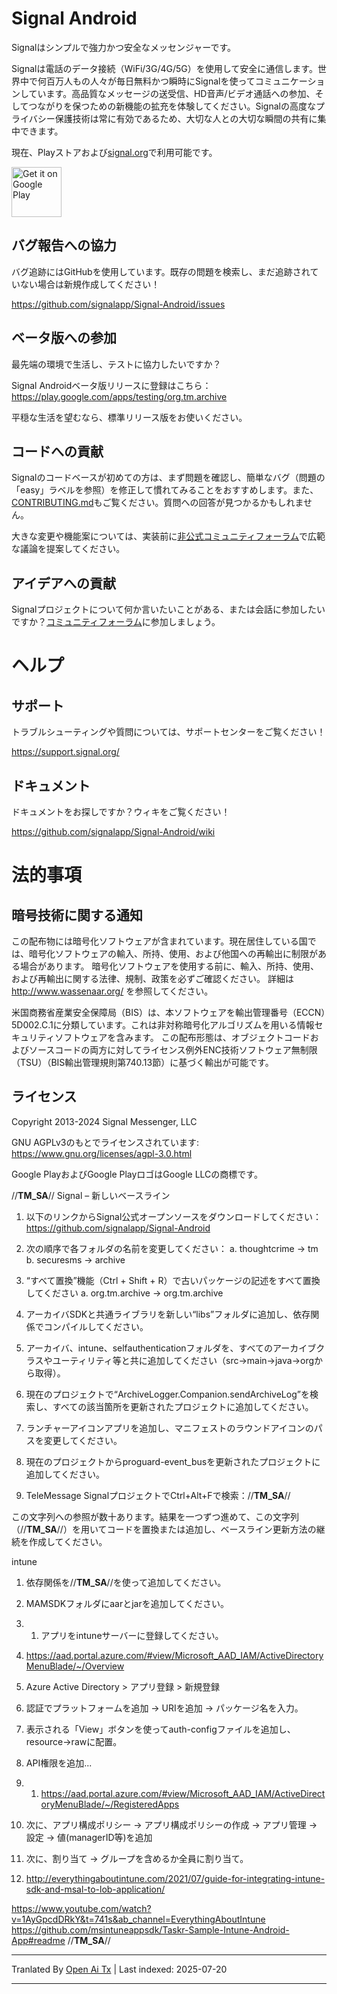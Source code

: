 # Signal Android

Signalはシンプルで強力かつ安全なメッセンジャーです。

Signalは電話のデータ接続（WiFi/3G/4G/5G）を使用して安全に通信します。世界中で何百万人もの人々が毎日無料かつ瞬時にSignalを使ってコミュニケーションしています。高品質なメッセージの送受信、HD音声/ビデオ通話への参加、そしてつながりを保つための新機能の拡充を体験してください。Signalの高度なプライバシー保護技術は常に有効であるため、大切な人との大切な瞬間の共有に集中できます。

現在、Playストアおよび[signal.org](https://signal.org/android/apk/)で利用可能です。

<a href='https://play.google.com/store/apps/details?id=org.tm.archive&pcampaignid=MKT-Other-global-all-co-prtnr-py-PartBadge-Mar2515-1'><img alt='Get it on Google Play' src='https://play.google.com/intl/en_us/badges/images/generic/en_badge_web_generic.png' height='80px'/></a>

## バグ報告への協力
バグ追跡にはGitHubを使用しています。既存の問題を検索し、まだ追跡されていない場合は新規作成してください！

https://github.com/signalapp/Signal-Android/issues

## ベータ版への参加
最先端の環境で生活し、テストに協力したいですか？

Signal Androidベータ版リリースに登録はこちら：
https://play.google.com/apps/testing/org.tm.archive

平穏な生活を望むなら、標準リリース版をお使いください。

## コードへの貢献

Signalのコードベースが初めての方は、まず問題を確認し、簡単なバグ（問題の「easy」ラベルを参照）を修正して慣れてみることをおすすめします。また、[CONTRIBUTING.md](https://github.com/signalapp/Signal-Android/blob/main/CONTRIBUTING.md)もご覧ください。質問への回答が見つかるかもしれません。

大きな変更や機能案については、実装前に[非公式コミュニティフォーラム](https://community.signalusers.org)で広範な議論を提案してください。

## アイデアへの貢献
Signalプロジェクトについて何か言いたいことがある、または会話に参加したいですか？[コミュニティフォーラム](https://community.signalusers.org)に参加しましょう。

ヘルプ
====
## サポート
トラブルシューティングや質問については、サポートセンターをご覧ください！

https://support.signal.org/

## ドキュメント
ドキュメントをお探しですか？ウィキをご覧ください！

https://github.com/signalapp/Signal-Android/wiki

# 法的事項
## 暗号技術に関する通知

この配布物には暗号化ソフトウェアが含まれています。現在居住している国では、暗号化ソフトウェアの輸入、所持、使用、および他国への再輸出に制限がある場合があります。
暗号化ソフトウェアを使用する前に、輸入、所持、使用、および再輸出に関する法律、規制、政策を必ずご確認ください。
詳細は <http://www.wassenaar.org/> を参照してください。

米国商務省産業安全保障局（BIS）は、本ソフトウェアを輸出管理番号（ECCN）5D002.C.1に分類しています。これは非対称暗号化アルゴリズムを用いる情報セキュリティソフトウェアを含みます。
この配布形態は、オブジェクトコードおよびソースコードの両方に対してライセンス例外ENC技術ソフトウェア無制限（TSU）（BIS輸出管理規則第740.13節）に基づく輸出が可能です。

## ライセンス

Copyright 2013-2024 Signal Messenger, LLC

GNU AGPLv3のもとでライセンスされています: https://www.gnu.org/licenses/agpl-3.0.html

Google PlayおよびGoogle PlayロゴはGoogle LLCの商標です。


//**TM_SA**//
Signal – 新しいベースライン
1.	以下のリンクからSignal公式オープンソースをダウンロードしてください：
      https://github.com/signalapp/Signal-Android

2.	次の順序で各フォルダの名前を変更してください：
      a.	thoughtcrime → tm
      b.	securesms → archive
3.	“すべて置換”機能（Ctrl + Shift + R）で古いパッケージの記述をすべて置換してください
      a.	org.tm.archive -> org.tm.archive
4.	アーカイバSDKと共通ライブラリを新しい“libs”フォルダに追加し、依存関係でコンパイルしてください。
5.	アーカイバ、intune、selfauthenticationフォルダを、すべてのアーカイブクラスやユーティリティ等と共に追加してください（src->main->java->orgから取得）。
6.	現在のプロジェクトで“ArchiveLogger.Companion.sendArchiveLog”を検索し、すべての該当箇所を更新されたプロジェクトに追加してください。
7.	ランチャーアイコンアプリを追加し、マニフェストのラウンドアイコンのパスを変更してください。
8.	現在のプロジェクトからproguard-event_busを更新されたプロジェクトに追加してください。
9.	TeleMessage SignalプロジェクトでCtrl+Alt+Fで検索：//**TM_SA**//

この文字列への参照が数十あります。結果を一つずつ進めて、この文字列（//**TM_SA**//）を用いてコードを置換または追加し、ベースライン更新方法の継続を作成してください。


intune

1. 依存関係を//**TM_SA**//を使って追加してください。
2. MAMSDKフォルダにaarとjarを追加してください。
3. 1. アプリをintuneサーバーに登録してください。
2. https://aad.portal.azure.com/#view/Microsoft_AAD_IAM/ActiveDirectoryMenuBlade/~/Overview
3. Azure Active Directory > アプリ登録 > 新規登録
4. 認証でプラットフォームを追加 -> URIを追加 -> パッケージ名を入力。
5. 表示される「View」ボタンを使ってauth-configファイルを追加し、resource->rawに配置。
6. API権限を追加...

4. 1. https://aad.portal.azure.com/#view/Microsoft_AAD_IAM/ActiveDirectoryMenuBlade/~/RegisteredApps
2. 次に、アプリ構成ポリシー -> アプリ構成ポリシーの作成 -> アプリ管理 -> 設定 -> 値(managerID等)を追加
3. 次に、割り当て -> グループを含めるか全員に割り当て。

5. http://everythingaboutintune.com/2021/07/guide-for-integrating-intune-sdk-and-msal-to-lob-application/

https://www.youtube.com/watch?v=1AyGpcdDRkY&t=741s&ab_channel=EverythingAboutIntune
https://github.com/msintuneappsdk/Taskr-Sample-Intune-Android-App#readme
//**TM_SA**//


---

Tranlated By [Open Ai Tx](https://github.com/OpenAiTx/OpenAiTx) | Last indexed: 2025-07-20

---